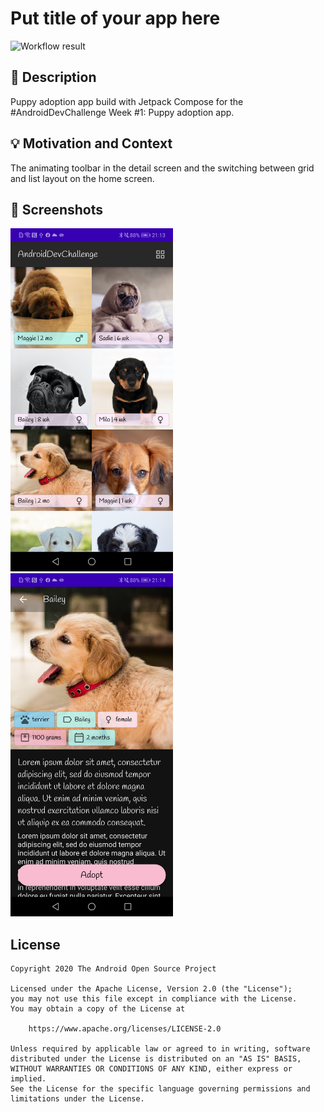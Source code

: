 # Put title of your app here

<!--- Replace <OWNER> with your Github Username and <REPOSITORY> with the name of your repository. -->
<!--- You can find both of these in the url bar when you open your repository in github. -->
![Workflow result](https://github.com/tgobbens/<REPOSITORY>/workflows/Check/badge.svg)


## :scroll: Description
<!--- Describe your app in one or two sentences -->
Puppy adoption app build with Jetpack Compose for the #AndroidDevChallenge Week #1: Puppy adoption app. 


## :bulb: Motivation and Context
<!--- Optionally point readers to interesting parts of your submission. -->
<!--- What are you especially proud of? -->
The animating toolbar in the detail screen and the switching between grid and list layout on the home screen.


## :camera_flash: Screenshots
<!-- You can add more screenshots here if you like -->
<img src="/results/screenshot_1.png" width="260">&emsp;<img src="/results/screenshot_2.png" width="260">

## License
```
Copyright 2020 The Android Open Source Project

Licensed under the Apache License, Version 2.0 (the "License");
you may not use this file except in compliance with the License.
You may obtain a copy of the License at

    https://www.apache.org/licenses/LICENSE-2.0

Unless required by applicable law or agreed to in writing, software
distributed under the License is distributed on an "AS IS" BASIS,
WITHOUT WARRANTIES OR CONDITIONS OF ANY KIND, either express or implied.
See the License for the specific language governing permissions and
limitations under the License.
```
